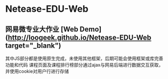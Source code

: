 # Netease-EDU-Web
## 网易微专业大作业  [Web Demo](http://loogeek.github.io/Netease-EDU-Web target="_blank") 
其中JS部分都是使用原生完成，未使用其他框架，后期可能会使用框架或库完善功能和代码
课程页面及课程排行榜部分通过ajax与网易后端进行数据交互获取，并使用cookie对用户行进行存储

